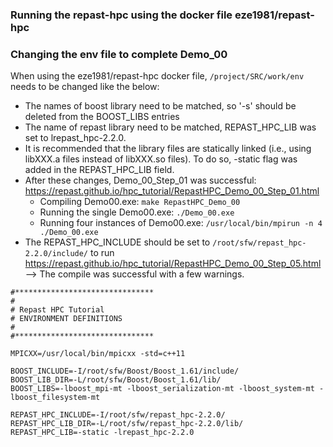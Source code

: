 ### Running the repast-hpc using the docker file eze1981/repast-hpc

### Changing the env file to complete Demo_00
When using the eze1981/repast-hpc docker file, ```/project/SRC/work/env``` needs to be changed like the below:
* The names of boost library need to be matched, so '-s' should be deleted from the BOOST_LIBS entries
* The name of repast library need to be matched, REPAST_HPC_LIB was set to lrepast_hpc-2.2.0.
* It is recommended that the library files are statically linked (i.e., using libXXX.a files instead of libXXX.so files). To do so, -static flag was added in the REPAST_HPC_LIB field. 
* After these changes, Demo_00_Step_01 was successful: https://repast.github.io/hpc_tutorial/RepastHPC_Demo_00_Step_01.html
  * Compiling Demo00.exe: ```make RepastHPC_Demo_00```
  * Running the single Demo00.exe: ```./Demo_00.exe```
  * Running four instances of Demo00.exe: ```/usr/local/bin/mpirun -n 4 ./Demo_00.exe```
* The REPAST_HPC_INCLUDE should be set to ```/root/sfw/repast_hpc-2.2.0/include/``` to run https://repast.github.io/hpc_tutorial/RepastHPC_Demo_00_Step_05.html --> The compile was successful with a few warnings.
  

```
#*******************************
#
# Repast HPC Tutorial
# ENVIRONMENT DEFINITIONS
#
#*******************************

MPICXX=/usr/local/bin/mpicxx -std=c++11

BOOST_INCLUDE=-I/root/sfw/Boost/Boost_1.61/include/
BOOST_LIB_DIR=-L/root/sfw/Boost/Boost_1.61/lib/
BOOST_LIBS=-lboost_mpi-mt -lboost_serialization-mt -lboost_system-mt -lboost_filesystem-mt

REPAST_HPC_INCLUDE=-I/root/sfw/repast_hpc-2.2.0/
REPAST_HPC_LIB_DIR=-L/root/sfw/repast_hpc-2.2.0/lib/
REPAST_HPC_LIB=-static -lrepast_hpc-2.2.0
```


